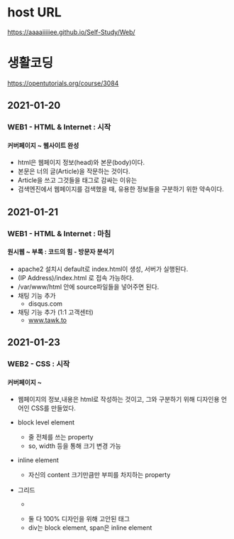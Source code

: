 # host URL
https://aaaaiiiiiee.github.io/Self-Study/Web/

# 생활코딩
https://opentutorials.org/course/3084

## 2021-01-20
### WEB1 - HTML & Internet : 시작
#### 커버페이지 ~ 웹사이트 완성
* html은 웹페이지 정보(head)와 본문(body)이다.
* 본문은 너의 글(Article)을 작문하는 것이다.
* Article을 쓰고 그것들을 태그로 감싸는 이유는
* 검색엔진에서 웹페이지를 검색했을 때, 유용한 정보들을 구분하기 위한 약속이다.

## 2021-01-21
### WEB1 - HTML & Internet : 마침
#### 원시웹 ~ 부록 : 코드의 힘 - 방문자 분석기
* apache2 설치시 default로 index.html이 생성, 서버가 실행된다.
* (IP Address)/index.html 로 접속 가능하다.
* /var/www/html 안에 source파일들을 넣어주면 된다.
* 채팅 기능 추가
    - disqus.com
* 채팅 기능 추가 (1:1 고객센터)
    - www.tawk.to

## 2021-01-23
### WEB2 - CSS : 시작
#### 커버페이지 ~
* 웹페이지의 정보,내용은 html로 작성하는 것이고, 그와 구분하기 위해 디자인용 언어인 CSS를 만들었다.

* block level element
    - 줄 전체를 쓰는 property
    - so, width 등을 통해 크기 변경 가능            
* inline element
    - 자신의 content 크기만큼만 부피를 차지하는 property

* 그리드
    - <div><span>
    - 둘 다 100% 디자인을 위해 고안된 태그
    - div는 block element, span은 inline element